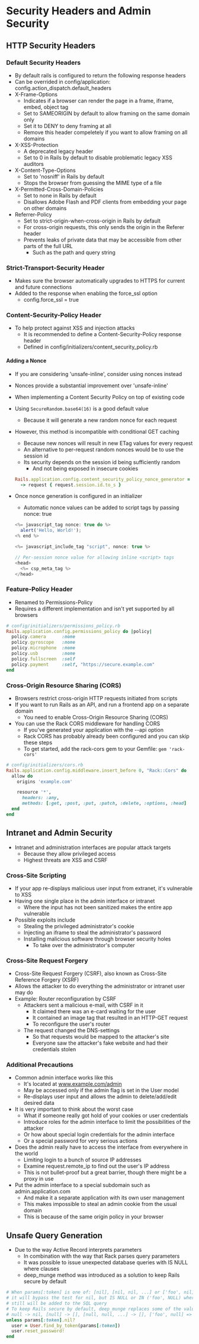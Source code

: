 # Security Headers and Admin Security

## HTTP Security Headers

### Default Security Headers

-   By default rails is configured to return the following response headers
-   Can be overrided in config/application: config.action_dispatch.default_headers
-   X-Frame-Options
    -   Indicates if a browser can render the page in a frame, iframe, embed, object tag
    -   Set to SAMEORIGIN by default to allow framing on the same domain only
    -   Set it to DENY to deny framing at all
    -   Remove this header compeletely if you want to allow framing on all domains
-   X-XSS-Protection
    -   A deprecated legacy header
    -   Set to 0 in Rails by default to disable problematic legacy XSS auditors
-   X-Content-Type-Options
    -   Set to 'nosniff' in Rails by default
    -   Stops the browser from guessing the MIME type of a file
-   X-Permitted-Cross-Domain-Policies
    -   Set to none in Rails by default
    -   Disallows Adobe Flash and PDF clients from embedding your page on other domains
-   Referrer-Policy
    -   Set to strict-origin-when-cross-origin in Rails by default
    -   For cross-origin requests, this only sends the origin in the Referer header
    -   Prevents leaks of private data that may be accessible from other parts of the full URL
        -   Such as the path and query string

### Strict-Transport-Security Header

-   Makes sure the browser automatically upgrades to HTTPS for current and future connections
-   Added to the response when enabling the force_ssl option
    -   config.force_ssl = true

### Content-Security-Policy Header

-   To help protect against XSS and injection attacks
    -   It is recommended to define a Content-Security-Policy response header
    -   Defined in config/initializers/content_security_policy.rb

#### Adding a Nonce

-   If you are considering 'unsafe-inline', consider using nonces instead
-   Nonces provide a substantial improvement over 'unsafe-inline'
-   When implementing a Content Security Policy on top of existing code
-   Using `SecureRandom.base64(16)` is a good default value
    -   Because it will generate a new random nonce for each request
-   However, this method is incompatible with conditional GET caching
    -   Because new nonces will result in new ETag values for every request
    -   An alternative to per-request random nonces would be to use the session id
    -   Its security depends on the session id being sufficiently random
        -   And not being exposed in insecure cookies
    ```rb
    Rails.application.config.content_security_policy_nonce_generator =
      -> request { request.session.id.to_s }
    ```
-   Once nonce generation is configured in an initializer

    -   Automatic nonce values can be added to script tags by passing nonce: true

    ```js
    <%= javascript_tag nonce: true do %>
      alert('Hello, World!');
    <% end %>

    <%= javascript_include_tag "script", nonce: true %>

    // Per-session nonce value for allowing inline <script> tags
    <head>
      <%= csp_meta_tag %>
    </head>
    ```

### Feature-Policy Header

-   Renamed to Permissions-Policy
-   Requires a different implementation and isn't yet supported by all browsers

```rb
# config/initializers/permissions_policy.rb
Rails.application.config.permissions_policy do |policy|
  policy.camera      :none
  policy.gyroscope   :none
  policy.microphone  :none
  policy.usb         :none
  policy.fullscreen  :self
  policy.payment     :self, "https://secure.example.com"
end
```

### Cross-Origin Resource Sharing (CORS)

-   Browsers restrict cross-origin HTTP requests initiated from scripts
-   If you want to run Rails as an API, and run a frontend app on a separate domain
    -   You need to enable Cross-Origin Resource Sharing (CORS)
-   You can use the Rack CORS middleware for handling CORS
    -   If you've generated your application with the --api option
    -   Rack CORS has probably already been configured and you can skip these steps
    -   To get started, add the rack-cors gem to your Gemfile: `gem 'rack-cors'`

```rb
# config/initializers/cors.rb
Rails.application.config.middleware.insert_before 0, "Rack::Cors" do
  allow do
    origins 'example.com'

    resource '*',
      headers: :any,
      methods: [:get, :post, :put, :patch, :delete, :options, :head]
  end
end
```

## Intranet and Admin Security

-   Intranet and administration interfaces are popular attack targets
    -   Because they allow privileged access
    -   Highest threats are XSS and CSRF

### Cross-Site Scripting

-   If your app re-displays malicious user input from extranet, it's vulnerable to XSS
-   Having one single place in the admin interface or intranet
    -   Where the input has not been sanitized makes the entire app vulnerable
-   Possible exploits include
    -   Stealing the privileged administrator's cookie
    -   Injecting an iframe to steal the administrator's password
    -   Installing malicious software through browser security holes
        -   To take over the administrator's computer

### Cross-Site Request Forgery

-   Cross-Site Request Forgery (CSRF), also known as Cross-Site Reference Forgery (XSRF)
-   Allows the attacker to do everything the administrator or intranet user may do
-   Example: Router reconfiguration by CSRF
    -   Attackers sent a malicious e-mail, with CSRF in it
        -   It claimed there was an e-card waiting for the user
        -   It contained an image tag that resulted in an HTTP-GET request
        -   To reconfigure the user's router
    -   The request changed the DNS-settings
        -   So that requests would be mapped to the attacker's site
        -   Everyone saw the attacker's fake website and had their credentials stolen

### Additional Precautions

-   Common admin interface works like this
    -   It's located at www.example.com/admin
    -   May be accessed only if the admin flag is set in the User model
    -   Re-displays user input and allows the admin to delete/add/edit desired data
-   It is very important to think about the worst case
    -   What if someone really got hold of your cookies or user credentials
    -   Introduce roles for the admin interface to limit the possibilities of the attacker
    -   Or how about special login credentials for the admin interface
    -   Or a special password for very serious actions
-   Does the admin really have to access the interface from everywhere in the world
    -   Limiting login to a bunch of source IP addresses
    -   Examine request.remote_ip to find out the user's IP address
    -   This is not bullet-proof but a great barrier, though there might be a proxy in use
-   Put the admin interface to a special subdomain such as admin.application.com
    -   And make it a separate application with its own user management
    -   This makes impossible to steal an admin cookie from the usual domain
    -   This is because of the same origin policy in your browser

## Unsafe Query Generation

-   Due to the way Active Record interprets parameters
    -   In combination with the way that Rack parses query parameters
    -   It was possible to issue unexpected database queries with IS NULL where clauses
    -   deep_munge method was introduced as a solution to keep Rails secure by default

```rb
# When params[:token] is one of: [nil], [nil, nil, ...] or ['foo', nil]
# it will bypass the test for nil, but IS NULL or IN ('foo', NULL) where clauses
# still will be added to the SQL query
# To keep Rails secure by default, deep_munge replaces some of the values with nil
# null -> nil, [null] -> [], [null, null, ...] -> [], ['foo', null] => ['foo']
unless params[:token].nil?
  user = User.find_by_token(params[:token])
  user.reset_password!
end
```
